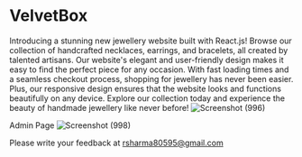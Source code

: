 # VelvetBox
Introducing a stunning new jewellery website built with React.js! Browse our collection of handcrafted necklaces, earrings, and bracelets, all created by talented artisans. Our website's elegant and user-friendly design makes it easy to find the perfect piece for any occasion. With fast loading times and a seamless checkout process, shopping for jewellery has never been easier. Plus, our responsive design ensures that the website looks and functions beautifully on any device. Explore our collection today and experience the beauty of handmade jewellery like never before!
![Screenshot (996)](https://user-images.githubusercontent.com/63177572/225972773-df60be01-71d0-4ca9-8512-f5af6c0a9506.png)

Admin Page
![Screenshot (998)](https://user-images.githubusercontent.com/63177572/225972813-727f7915-1fe2-4867-b560-ccb5292021c4.png)

Please write your feedback at rsharma80595@gmail.com
